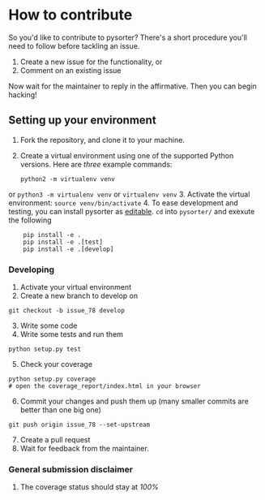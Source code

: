 # How to contribute
So you'd like to contribute to pysorter? There's 
a short procedure you'll need to follow before tackling an issue.

1. Create a new issue for the functionality, or
2. Comment on an existing issue

Now wait for the maintainer to reply in the affirmative. Then you can 
begin hacking!

## Setting up your environment
1. Fork the repository, and clone it to your  machine.
2. Create a virtual environment using one of the supported Python versions. 
Here are *three* example commands:

    ```
    python2 -m virtualenv venv
    ```
or
    ```
    python3 -m virtualenv venv
    ```
or
    ```
    virtualenv venv
    ```
3. Activate the virtual environment:
    ```
    source venv/bin/activate
    ```
4. To ease development and testing, you can install pysorter as [editable][editable]. 
   `cd` into `pysorter/` and exexute the following
```
    pip install -e .
    pip install -e .[test]
    pip install -e .[develop]
```

### Developing
1. Activate your virtual environment
2. Create a new branch to develop on
```
git checkout -b issue_78 develop
```
3. Write some code
4. Write some tests and run them
```
python setup.py test 
```
5. Check your coverage
```
python setup.py coverage
# open the coverage_report/index.html in your browser
```
6. Commit your changes and push them up (many smaller commits are better than one big one) 
```
git push origin issue_78 --set-upstream
```
7. Create a pull request
8. Wait for feedback from the maintainer.

### General submission disclaimer
1. The coverage status should stay at *100%*


[editable]: http://the-hitchhikers-guide-to-packaging.readthedocs.io/en/latest/pip.html#installing-from-a-vcs
